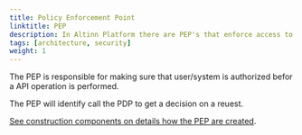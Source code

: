 ```yaml
---
title: Policy Enforcement Point
linktitle: PEP
description: In Altinn Platform there are PEP's that enforce access to different types of API
tags: [architecture, security]
weight: 1
---
```


The PEP is responsible for making sure that user/system is authorized befor a API operation is performed.

The PEP will identify call the PDP to get a decision on a reuest.

[See construction components on details how the PEP are created](/technology/architecture/components/application/construction/altinn-platform/authorization/accesscontrol/pep/).
